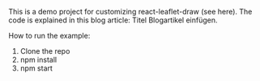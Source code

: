 This is a demo project for customizing react-leaflet-draw (see here). The code is explained in this blog article: Titel Blogartikel einfügen.

How to run the example:

1. Clone the repo
2. npm install
3. npm start


